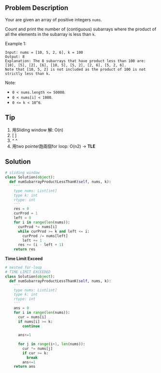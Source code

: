 Problem Description
-------------------

Your are given an array of positive integers `nums`.

Count and print the number of (contiguous) subarrays where the product of all the elements in the subarray is less than `k`.

Example 1:

    Input: nums = [10, 5, 2, 6], k = 100
    Output: 8
    Explanation: The 8 subarrays that have product less than 100 are: [10], [5], [2], [6], [10, 5], [5, 2], [2, 6], [5, 2, 6].
    Note that [10, 5, 2] is not included as the product of 100 is not strictly less than k.

Note:

* `0 < nums.length <= 50000`.
* `0 < nums[i] < 1000`.
* `0 <= k < 10^6`.

Tip
---

1. 用Sliding window 解: O(n)
  1. [ ]
  2. ^ ^
2. 用two pointer跑兩個for loop: O(n2) -\> **TLE**

Solution
--------

```python
# sliding window
class Solution(object):
  def numSubarrayProductLessThanK(self, nums, k):
    '''
    type nums: List[int]
    type k: int
    rtype: int
    '''
    res = 0
    curProd = 1
    left = 0
    for i in range(len(nums)):
      curProd *= nums[i]
      while curProd >= k and left <= i:
        curProd /= nums[left]
        left += 1
      res += (i - left + 1)
    return res
```

**Time Limit Exceed**

```python
# nested for-loop
# TIME LIMIT EXCEEDED
class Solution(object):
  def numSubarrayProductLessThanK(self, nums, k):
    '''
    type nums: List[int]
    type k: int
    rtype: int
    '''
    ans = 0
    for i in range(len(nums)):
      cur = nums[i]
      if nums[i] >= k:
        continue
      
      ans+=1
      
      for j in range(i+1, len(nums)):
        cur *= nums[j]
        if cur >= k:
          break
        ans+=1
    return ans
```